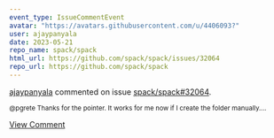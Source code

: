 ```yaml
---
event_type: IssueCommentEvent
avatar: "https://avatars.githubusercontent.com/u/4406093?"
user: ajaypanyala
date: 2023-05-21
repo_name: spack/spack
html_url: https://github.com/spack/spack/issues/32064
repo_url: https://github.com/spack/spack
---
```


<a href='https://github.com/ajaypanyala' target='_blank'>ajaypanyala</a> commented on issue <a href='https://github.com/spack/spack/issues/32064' target='_blank'>spack/spack#32064</a>.

<small>@pgrete Thanks for the pointer. It works for me now if I create the folder manually....</small>

<a href='https://github.com/spack/spack/issues/32064' target='_blank'>View Comment</a>